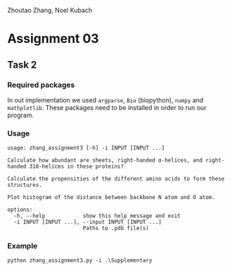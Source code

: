 Zhoutao Zhang, Noel Kubach

# Assignment 03

## Task 2

### Required packages
In out implementation we used `argparse`, `Bio` (biopython), `numpy` and `mathplotlib`.
These packages need to be installed in order to run our program.

### Usage
```
usage: zhang_assignment3 [-h] -i INPUT [INPUT ...]

Calculate how abundant are sheets, right-handed α-helices, and right-handed 310-helices in these proteins?

Calculate the propensities of the different amino acids to form these structures.

Plot histogram of the distance between backbone N atom and O atom.

options:
  -h, --help            show this help message and exit
  -i INPUT [INPUT ...], --input INPUT [INPUT ...]
                        Paths to .pdb file(s)
```
### Example
```shell
python zhang_assignment3.py -i .\Supplementary
```
